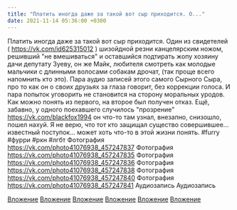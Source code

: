 ```yaml
---
title: "Платить иногда даже за такой вот сыр приходится. О..."
date: 2021-11-14 05:36:00 +0300
---
```


Платить иногда даже за такой вот сыр приходится. Один из свидетелей ( https://vk.com/id625315012 ) шизойдной резни канцелярским ножом, решивший "не вмешиваться" и оставшийся подтирать жопу хозяину дачи депутату Зуеву, он же Майк, любителя смотреть как молодые мальчики с длинными волосами собакам дрочат, (так проще всего напомнить кто это). Пара аудио записей этого самого Сырного Сыра, про то как он о своих друзьях за глаза говорит, без коррекции голоса. И пара попыток уговорить не становится на сторону моральных уродов. Как можно понять из первого, на второе был получен отказ.
Ещё, забавно, у одного поехавшего случилось "прозрение" https://vk.com/blackfox1994 он что-то там узнал, внезапно, снизошло, пошел нахуй. Я не верю, что тот кто защищал существо совершившее... известный поступок... может хоть что-то в этой жизни понять.
#furry #фурри #ркн #лгбт
Фотография
https://vk.com/photo41076938_457247837
Фотография
https://vk.com/photo41076938_457247835
Фотография
https://vk.com/photo41076938_457247836
Фотография
https://vk.com/photo41076938_457247838
Фотография
https://vk.com/photo41076938_457247840
Фотография
https://vk.com/photo41076938_457247841
Аудиозапись
Аудиозапись

[Вложение](https://vk.com/photo41076938_457247837)
[Вложение](https://vk.com/photo41076938_457247835)
[Вложение](https://vk.com/photo41076938_457247836)
[Вложение](https://vk.com/photo41076938_457247838)
[Вложение](https://vk.com/photo41076938_457247840)
[Вложение](https://vk.com/photo41076938_457247841)
